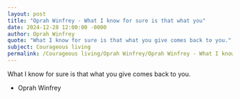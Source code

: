 ```yaml
---
layout: post
title: "Oprah Winfrey - What I know for sure is that what you"
date: 2024-12-28 12:00:00 -0000
author: Oprah Winfrey
quote: "What I know for sure is that what you give comes back to you."
subject: Courageous living
permalink: /Courageous living/Oprah Winfrey/Oprah Winfrey - What I know for sure is that what you
---
```


What I know for sure is that what you give comes back to you.

- Oprah Winfrey
